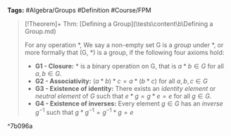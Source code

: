 **Tags:** #Algebra/Groups #Definition #Course/FPM

> [!Theorem]+ Thm: [Defining a Group](\tests\content\b\Defining a Group.md)
> 
> For any operation $\ast$, We say a non-empty set G is a *group* under $\ast$, or more formally that (G, $\ast$) is a group, if the following four axioms hold:
> - **G1 - Closure:** $\ast$ is a binary operation on G, that is $a\ast b \in G$ for all $a,b\in G$.
> - **G2 - Associativity:** $(a\ast b) \ast c =a\ast(b\ast c)$ for all $a,b,c\in G$
> - **G3 - Existence of identity:** There exists an *identity element* or *neutral element* of $G$ such that $e\ast g = g\ast e = e$ for all $g\in G$. 
> - **G4 - Existence of inverses:** Every element $g\in G$ has an *inverse* $g^{-1}$ such that $g\ast g^{-1}=g^{-1}\ast g = e$

^7b096a
